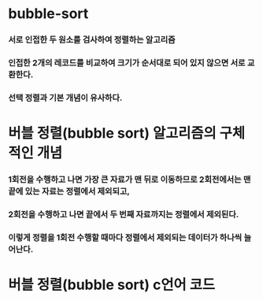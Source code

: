 # bubble-sort

### 서로 인접한 두 원소를 검사하여 정렬하는 알고리즘
### 인접한 2개의 레코드를 비교하여 크기가 순서대로 되어 있지 않으면 서로 교환한다.
### 선택 정렬과 기본 개념이 유사하다.


# 버블 정렬(bubble sort) 알고리즘의 구체적인 개념

### 1회전을 수행하고 나면 가장 큰 자료가 맨 뒤로 이동하므로 2회전에서는 맨 끝에 있는 자료는 정렬에서 제외되고,
### 2회전을 수행하고 나면 끝에서 두 번째 자료까지는 정렬에서 제외된다.
### 이렇게 정렬을 1회전 수행할 때마다 정렬에서 제외되는 데이터가 하나씩 늘어난다.

# 버블 정렬(bubble sort) c언어 코드
